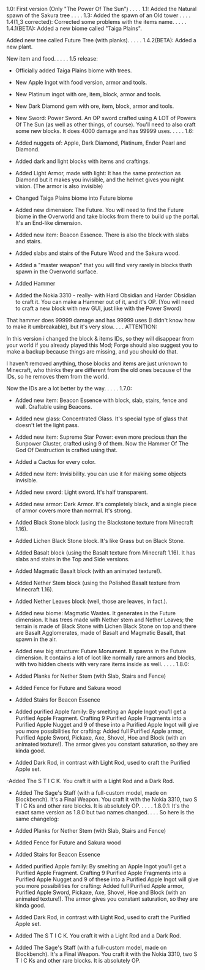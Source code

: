 1.0:
First version (Only "The Power Of The Sun")
.
.
.
.
1.1:
Added the Natural spawn of the Sakura tree
.
.
.
.
1.3:
Added the spawn of an Old tower
.
.
.
.
1.4(1_3 corrected):
Corrected some problems with the items name.
.
.
.
.
1.4.1(BETA):
Added a new biome called "Taiga Plains".

Added new tree called Future Tree (with planks).
.
.
.
.
1.4.2(BETA):
Added a new plant.

New item and food.
.
.
.
.
1.5 release:
- Officially added Taiga Plains biome with trees.

- New Apple Ingot with food version, armor and tools.

- New Platinum ingot with ore, item, block, armor and tools.

- New Dark Diamond gem with ore, item, block, armor and tools.

- New Sword: Power Sword. An OP sword crafted using A LOT of Powers Of The Sun (as well as other things, of course). You'll need to also craft some new blocks. It does 4000 damage and has 99999 uses.
.
.
.
.
1.6:
- Added nuggets of: Apple, Dark Diamond, Platinum, Ender Pearl and Diamond.

- Added dark and light blocks with items and craftings.

- Added Light Armor, made with light: It has the same protection as Diamond but it makes you invisible, and the helmet gives you night vision. (The armor is also invisible)

- Changed Taiga Plains biome into Future biome

- Added new dimension: The Future. You will need to find the Future biome in the Overworld and take blocks from there to build up the portal. It's an End-like dimension.

- Added new item: Beacon Essence. There is also the block with slabs and stairs.

- Added slabs and stairs of the Future Wood and the Sakura wood.

- Added a "master weapon" that you will find very rarely in blocks thath spawn in the Overworld surface.

- Added Hammer

- Added the Nokia 3310 - really- with Hard Obsidian and Harder Obsidian to craft it. You can make a Hammer out of it, and it's OP. (You will need to craft a new block with new GUI, just like with the Power Sword) 

That hammer does 99999 damage and has 99999 uses (I didn't know how to make it umbreakable), but it's very slow.
.
.
.
ATTENTION:

In this version i changed the block & items IDs, so they will disappear from your world if you already played this Mod; Forge should also suggest you to make a backup because things are missing, and you should do that.

I haven't removed anything, those blocks and items are just unknown to Minecraft, who thinks they are different from the old ones because of the IDs, so he removes them from the world.

Now the IDs are a lot better by the way.
.
.
.
.
1.7.0:
- Added new item: Beacon Essence with block, slab, stairs, fence and wall. Craftable using Beacons.

- Added new glass: Concentrated Glass. It's  special type of glass that doesn't let the light pass.

- Added new item: Supreme Star Power: even more precious than the Sunpower Cluster, crafted using 9 of them. Now the Hammer Of The God Of Destruction is crafted using that.

- Added a Cactus for every color.

- Added new item: Invisibility. you can use it for making some objects invisible.

- Added new sword: Light sword. It's half transparent.

- Added new armor: Dark Armor. It's completely black, and a single piece of armor covers more than normal. It's strong.

- Added Black Stone block (using the Blackstone texture from Minecraft 1.16).

- Added Lichen Black Stone block. It's like Grass but on Black Stone.

- Added Basalt block (using the Basalt texture from Minecraft 1.16). It has slabs and stairs in the Top and Side versions.

- Added Magmatic Basalt block (with an animated texture!).

- Added Nether Stem block (using the Polished Basalt texture from Minecraft 1.16).

- Added Nether Leaves block (well, those are leaves, in fact.).

- Added new biome: Magmatic Wastes. It generates in the Future dimension. It has trees made with Nether stem and Nether Leaves; the terrain is made of Black Stone with Lichen Black Stone on top and there are Basalt Agglomerates, made of Basalt and Magmatic Basalt, that spawn in the air.

- Added new big structure: Future Monument. It spawns in the Future dimension. It contains a lot of loot like normally rare armors and blocks, with two hidden chests with very rare items inside as well.
.
.
.
.
1.8.0:
- Added Planks for Nether Stem (with Slab, Stairs and Fence)

- Added Fence for Future and Sakura wood

- Added Stairs for Beacon Essence

- Added purified Apple family: By smelting an Apple Ingot you'll get a Purified Apple Fragment. Crafting 9 Purified Apple Fragments into a Purified Apple Nugget and 9 of these into a Purified Apple Ingot will give you more possibilities for crafting: Added full Purified Apple armor, Purified Apple Sword, Pickaxe, Axe, Shovel, Hoe and Block (with an animated texture!). The armor gives you constant saturation, so they are kinda good.

- Added Dark Rod, in contrast with Light Rod, used to craft the Purified Apple set.

-Added The  S T I C K. You craft it with a Light Rod and a Dark Rod.

- Added The Sage's Staff (with a full-custom model, made on Blockbench). It's a Final Weapon. You craft it with the Nokia 3310, two  S T I C Ks and other rare blocks. It is absolutely OP.
.
.
.
.
1.8.0.1:
It's the exact same version as 1.8.0 but two names changed.
.
.
.
So here is the same changelog:

- Added Planks for Nether Stem (with Slab, Stairs and Fence)

- Added Fence for Future and Sakura wood

- Added Stairs for Beacon Essence

- Added purified Apple family: By smelting an Apple Ingot you'll get a Purified Apple Fragment. Crafting 9 Purified Apple Fragments into a Purified Apple Nugget and 9 of these into a Purified Apple Ingot will give you more possibilities for crafting: Added full Purified Apple armor, Purified Apple Sword, Pickaxe, Axe, Shovel, Hoe and Block (with an animated texture!). The armor gives you constant saturation, so they are kinda good.

- Added Dark Rod, in contrast with Light Rod, used to craft the Purified Apple set.

- Added The  S T I C K. You craft it with a Light Rod and a Dark Rod.

- Added The Sage's Staff (with a full-custom model, made on Blockbench). It's a Final Weapon. You craft it with the Nokia 3310, two  S T I C Ks and other rare blocks. It is absolutely OP.